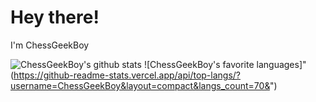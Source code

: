# Hey there!
I'm ChessGeekBoy




![ChessGeekBoy's github stats](https://github-readme-stats.vercel.app/api?username=ChessGeekBoy&show_icons=true)
![ChessGeekBoy's favorite languages]"(https://github-readme-stats.vercel.app/api/top-langs/?username=ChessGeekBoy&layout=compact&langs_count=70&")
